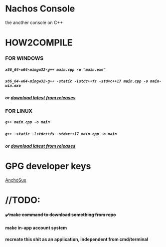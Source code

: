 # Nachos Console
the another console on C++

# HOW2COMPILE
### FOR WINDOWS
##### ```x86_64-w64-mingw32-g++ main.cpp -o "main.exe"```
##### ```x86_64-w64-mingw32-g++ -static -lstdc++fs -std=c++17 main.cpp -o main-win.exe```
##### or [download latest from releases](https://gitea.r2squad.ru/eraserteam/nachos-console/releases)

### FOR LINUX
##### ```g++ main.cpp -o main```
##### ```g++ -static -lstdc++fs -std=c++17 main.cpp -o main```
##### or [download latest from releases](https://gitea.r2sqaud.ru/eraserteam/nachos-console/releases)

# GPG developer keys
[AnchoSus](https://r2squad.ru/gpg_keys/anchosus_-_Nikita_Belov.asc)

# //TODO:
#### ✔️~~make command to download something from repo~~
#### make in-app account system
#### recreate this shit as an application, independent from cmd/terminal